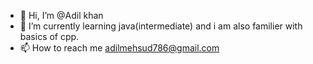- 👋 Hi, I’m @Adil khan
- 🌱 I’m currently learning java(intermediate) and i am also familier with basics of cpp.
- 📫 How to reach me adilmehsud786@gmail.com

<!---
fekhripasha/fekhripasha is a ✨ special ✨ repository because its `README.md` (this file) appears on your GitHub profile.
You can click the Preview link to take a look at your changes.
--->
